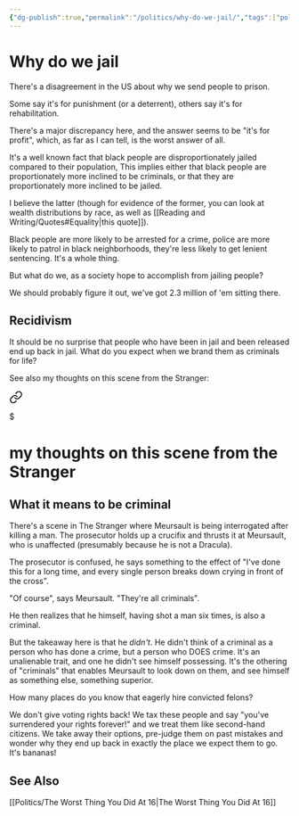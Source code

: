```yaml
---
{"dg-publish":true,"permalink":"/politics/why-do-we-jail/","tags":["politics"],"noteIcon":1}
---
```


# Why do we jail

There's a disagreement in the US about why we send people to prison.

Some say it's for punishment (or a deterrent), others say it's for rehabilitation. 

There's a major discrepancy here, and the answer seems to be "it's for profit", which, as far as I can tell, is the worst answer of all.

It's a well known fact that black people are disproportionately jailed compared to their population, This implies either that black people are proportionately more inclined to be criminals, or that they are proportionately more inclined to be jailed.

I believe the latter (though for evidence of the former, you can look at wealth distributions by race, as well as [[Reading and Writing/Quotes#Equality\|this quote]]).

Black people are more likely to be arrested for a crime, police are more likely to patrol in black neighborhoods, they're less likely to get lenient sentencing. It's a whole thing.

But what do we, as a society hope to accomplish from jailing people?

We should probably figure it out, we've got 2.3 million of 'em sitting there.

## Recidivism

It should be no surprise that people who have been in jail and been released end up back in jail. What do you expect when we brand them as criminals for life?

See also my thoughts on this scene from the Stranger: 
<div class="transclusion internal-embed is-loaded"><a class="markdown-embed-link" href="/reading-and-writing/the-stranger/#what-it-means-to-be-criminal" aria-label="Open link"><svg xmlns="http://www.w3.org/2000/svg" width="24" height="24" viewBox="0 0 24 24" fill="none" stroke="currentColor" stroke-width="2" stroke-linecap="round" stroke-linejoin="round" class="svg-icon lucide-link"><path d="M10 13a5 5 0 0 0 7.54.54l3-3a5 5 0 0 0-7.07-7.07l-1.72 1.71"></path><path d="M14 11a5 5 0 0 0-7.54-.54l-3 3a5 5 0 0 0 7.07 7.07l1.71-1.71"></path></svg></a><div class="markdown-embed">

$<div class="markdown-embed-title">

# my thoughts on this scene from the Stranger

</div>


## What it means to be criminal
There's a scene in The Stranger where Meursault is being interrogated after killing a man. The prosecutor holds up a crucifix and thrusts it at Meursault, who is unaffected (presumably because he is not a Dracula).

The prosecutor is confused, he says something to the effect of "I've done this for a long time, and every single person breaks down crying in front of the cross".

"Of course", says Meursault. "They're all criminals". 

He then realizes that he himself, having shot a man six times, is also a criminal. 

But the takeaway here is that he *didn't*. He didn't think of a criminal as a person who has done a crime, but a person who DOES crime. It's an unalienable trait, and one he didn't see himself possessing. It's the othering of "criminals" that enables Meursault to look down on them, and see himself as something else, something superior.



</div></div>

How many places do you know that eagerly hire convicted felons?

We don't give voting rights back! We tax these people and say "you've surrendered your rights forever!" and we treat them like second-hand citizens. We take away their options, pre-judge them on past mistakes and wonder why they end up back in exactly the place we expect them to go. It's bananas!

## See Also
[[Politics/The Worst Thing You Did At 16\|The Worst Thing You Did At 16]]
